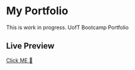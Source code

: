 # My Portfolio

This is work in progress.
UofT Bootcamp Portfolio

## Live Preview

<a href="https://rocketgirl.herokuapp.com/" target="_blank">Click ME :raising_hand:</a>

